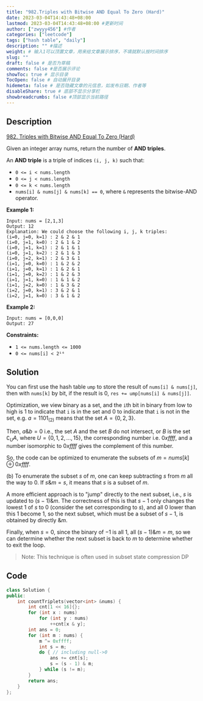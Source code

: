 ```yaml
---
title: "982.Triples with Bitwise AND Equal To Zero (Hard)"
date: 2023-03-04T14:43:48+08:00
lastmod: 2023-03-04T14:43:48+08:00 #更新时间
author: ["zwyyy456"] #作者
categories: ["leetcode"]
tags: ["hash table", "daily"]
description: "" #描述
weight: # 输入1可以顶置文章，用来给文章展示排序，不填就默认按时间排序
slug: ""
draft: false # 是否为草稿
comments: false #是否展示评论
showToc: true # 显示目录
TocOpen: false # 自动展开目录
hidemeta: false # 是否隐藏文章的元信息，如发布日期、作者等
disableShare: true # 底部不显示分享栏
showbreadcrumbs: false #顶部显示当前路径
---
```

## Description
[982. Triples with Bitwise AND Equal To Zero (Hard)](https://leetcode.com/problems/triples-with-bitwise-and-equal-to-zero/)

Given an integer array nums, return the number of **AND triples**.

An **AND triple** is a triple of indices `(i, j, k)` such that:

- `0 <= i < nums.length`
- `0 <= j < nums.length`
- `0 <= k < nums.length`
- `nums[i] & nums[j] & nums[k] == 0`, where `&` represents the bitwise-AND operator.

**Example 1:**

```
Input: nums = [2,1,3]
Output: 12
Explanation: We could choose the following i, j, k triples:
(i=0, j=0, k=1) : 2 & 2 & 1
(i=0, j=1, k=0) : 2 & 1 & 2
(i=0, j=1, k=1) : 2 & 1 & 1
(i=0, j=1, k=2) : 2 & 1 & 3
(i=0, j=2, k=1) : 2 & 3 & 1
(i=1, j=0, k=0) : 1 & 2 & 2
(i=1, j=0, k=1) : 1 & 2 & 1
(i=1, j=0, k=2) : 1 & 2 & 3
(i=1, j=1, k=0) : 1 & 1 & 2
(i=1, j=2, k=0) : 1 & 3 & 2
(i=2, j=0, k=1) : 3 & 2 & 1
(i=2, j=1, k=0) : 3 & 1 & 2

```

**Example 2:**

```
Input: nums = [0,0,0]
Output: 27

```

**Constraints:**

- `1 <= nums.length <= 1000`
- `0 <= nums[i] < 2¹⁶`

## Solution
You can first use the hash table `ump` to store the result of `nums[i] & nums[j]`, then with `nums[k]` by bit, if the result is 0, `res += ump[nums[i] & nums[j]]`.

Optimization, we view binary as a set, and the `i`th bit in binary from low to high is 1 to indicate that `i` is in the set and 0 to indicate that `i` is not in the set, e.g. $a = 1101_{(2)}$ means that the set $A=\{0,2,3\}$.

Then, $a \& b = 0$ i.e., the set $A$ and the set $B$ do not intersect, or $B$ is the set $\complement_U A$, where $U=\{0,1,2,... ,15\}$, the corresponding number i.e. $0xffff$, and a number isomorphic to $0xffff$ gives the complement of this number.

So, the code can be optimized to enumerate the subsets of $m = nums[k]\oplus 0xffff$.

(b) To enumerate the subset $s$ of $m$, one can keep subtracting $s$ from $m$ all the way to 0. If $s \& m = s$, it means that $s$ is a subset of $m$.

A more efficient approach is to "jump" directly to the next subset, i.e., $s$ is updated to $(s - 1)\& m$. The correctness of this is that $s-1$ only changes the lowest $1$ of $s$ to $0$ (consider the set corresponding to $s$), and all $0$ lower than this $1$ become $1$, so the next subset, which must be a subset of $s-1$, is obtained by directly $\&m$.

Finally, when $s=0$, since the binary of $-1$ is all $1$, all $(s-1)\&m = m$, so we can determine whether the next subset is back to $m$ to determine whether to exit the loop.

> Note: This technique is often used in subset state compression DP

## Code
```cpp
class Solution {
public:
    int countTriplets(vector<int> &nums) {
        int cnt[1 << 16]{};
        for (int x : nums)
            for (int y : nums)
                ++cnt[x & y];
        int ans = 0;
        for (int m : nums) {
            m ^= 0xffff;
            int s = m;
            do { // including null->0
                ans += cnt[s];
                s = (s - 1) & m;
            } while (s != m);
        }
        return ans;
    }
};
```